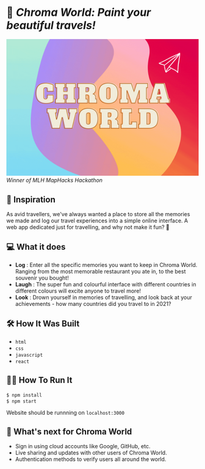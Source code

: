 # 🛫 *Chroma World: Paint your beautiful travels!*

[![Thumbnail](https://raw.githubusercontent.com/chuahxinyu/maphacks2021/main/src/components/images/Chroma%20World%20copy.gif)](https://devpost.com/software/travel-in-colours)
*Winner of MLH MapHacks Hackathon*

## 🧠 **Inspiration**
As avid travellers, we've always wanted a place to store all the memories we made and log our travel experiences into a simple online interface. A web app dedicated just for travelling, and why not make it fun? 🌈

## 💻 What it does
* **Log** : Enter all the specific memories you want to keep in Chroma World. Ranging from the most memorable restaurant you ate in, to the best souvenir you bought!
* **Laugh** : The super fun and colourful interface with different countries in different colours will excite anyone to travel more!
* **Look** : Drown yourself in memories of travelling, and look back at your achievements - how many countries did you travel to in 2021?

## 🛠 **How It Was Built**
* `html`
* `css`
* `javascript`
* `react`

## 🏃🏻 **How To Run It**
```
$ npm install
$ npm start
```
Website should be runnning on ```localhost:3000```

## 📅 **What's next for Chroma World**
* Sign in using cloud accounts like Google, GitHub, etc.
* Live sharing and updates with other users of Chroma World.
* Authentication methods to verify users all around the world.
